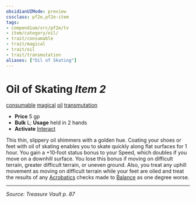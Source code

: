 ```yaml
---
obsidianUIMode: preview
cssclass: pf2e,pf2e-item
tags:
- compendium/src/pf2e/tv
- item/category/oil/
- trait/consumable
- trait/magical
- trait/oil
- trait/transmutation
aliases: ["Oil of Skating"]
---
```

# Oil of Skating *Item 2*  
[consumable](consumable.md "Consumable Item Trait")  [magical](magical.md "Magical Item Trait")  [oil](oil.md "Oil Item Trait")  [transmutation](transmutation.md "Transmutation School Trait")  

- **Price** 5 gp
- **Bulk** L; **Usage** held in 2 hands
- **Activate** [Interact](interact.md)

This thin, slippery oil shimmers with a golden hue. Coating your shoes or feet with oil of skating enables you to skate quickly along flat surfaces for 1 hour. You gain a +10‑foot status bonus to your Speed, which doubles if you move on a downhill surface. You lose this bonus if moving on difficult terrain, greater difficult terrain, or uneven ground. Also, you treat any uphill movement as moving on difficult terrain while your feet are oiled and treat the results of any [Acrobatics](skills.md#Acrobatics) checks made to [Balance](balance.md) as one degree worse.


---
*Source: Treasure Vault p. 87*